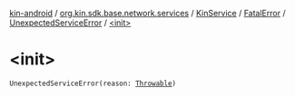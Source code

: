 [kin-android](../../../../index.md) / [org.kin.sdk.base.network.services](../../../index.md) / [KinService](../../index.md) / [FatalError](../index.md) / [UnexpectedServiceError](index.md) / [&lt;init&gt;](./-init-.md)

# &lt;init&gt;

`UnexpectedServiceError(reason: `[`Throwable`](https://kotlinlang.org/api/latest/jvm/stdlib/kotlin/-throwable/index.html)`)`